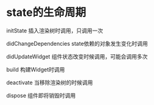 # state的生命周期


initState
插入渲染树时调用，只调用一次


didChangeDependencies
state依赖的对象发生变化时调用


didUpdateWidget
组件状态改变时候调用，可能会调用多次


build
构建Widget时调用


deactivate
当移除渲染树的时候调用


dispose
组件即将销毁时调用
